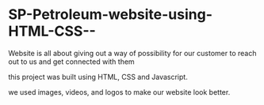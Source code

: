 # SP-Petroleum-website-using-HTML-CSS--
Website is all about giving out a way of possibility for our customer to reach out to us and get connected with them


this project was built using HTML, CSS and Javascript.



we used images, videos, and logos to make our website look better.